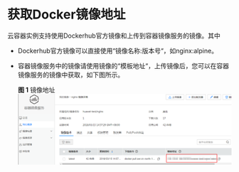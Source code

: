# 获取Docker镜像地址<a name="cci_02_1003"></a>

云容器实例支持使用Dockerhub官方镜像和上传到容器镜像服务的镜像。其中

-   Dockerhub官方镜像可以直接使用“镜像名称:版本号“，如nginx:alpine。
-   容器镜像服务中的镜像请使用镜像的“模板地址“，上传镜像后，您可以在容器镜像服务的镜像中获取，如下图所示。

    **图 1**  镜像地址<a name="fig165713941114"></a>  
    ![](figures/镜像地址.png "镜像地址")


